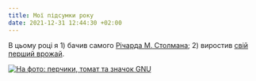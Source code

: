 ```yaml
---
title: Мої підсумки року
date: 2021-12-31 12:44:30 +02:00
---
```


В цьому році я <span title="по-перше">1)</span> бачив самого [Річарда <span title="Метью">М.</span> Столмана][1]; <span title="по-друге">2)</span> виростив [свій перший врожай][2].

<p markdown=0>
  <a href="/uploads/2021.webp" >
    <picture>
      <source srcset="/uploads/2021.webp" type="image/webp">
      <img src="/uploads/2021_small.jpg" alt="На фото: перчики, томат та значок GNU">
    </picture>
  </a>
</p>

[1]: /2021/09/18/osdn.html
[2]: https://flo.de.co.ua/
